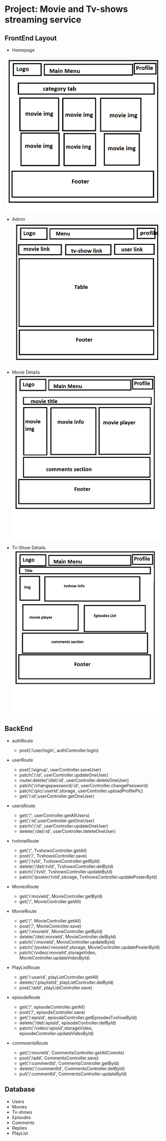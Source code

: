 

# Project: Movie and Tv-shows streaming service

## FrontEnd Layout
* Homepage

![This is an image](https://github.com/Patrick-BP/CS566-FinalPoject/blob/main/img/homepage.png)

* Admin
![This is an image](https://github.com/Patrick-BP/CS566-FinalPoject/blob/main/img/admin.png)

* Movie Details
![This is an image](https://github.com/Patrick-BP/CS566-FinalPoject/blob/main/img/movieDetails.png)

* Tv-Show Details 
![This is an image](https://github.com/Patrick-BP/CS566-FinalPoject/blob/main/img/tvshowDetails.png)

## BackEnd 
* authRoute
  - post('/user/login', authController.login)
  
* userRoute
  - post('/signup', userController.saveUser)
  - patch('/:id', userController.updateOneUser)
  - router.delete('/del/:id', userController.deleteOneUser)
  - patch('/changepassword/:id', userController.changePassword)
  - patch('/pic/:userId',storage, userController.uploadProfilePic)
  - get('/:id',userController.getOneUser)

* usersRoute
  - get('/', userController.getAllUsers)
  - get('/:id',userController.getOneUser)
  - patch('/:id', userController.updateOneUser)
  - delete('/del/:id', userController.deleteOneUser)
 
* tvshowRoute
  - get('/', TvshowsController.getAll)
  - post('/', TvshowsController.save)
  - get('/:tvId', TvshowsController.getById)
  - delete('/del/:tvId', TvshowsController.delById)
  - patch('/:tvId', TvshowsController.updateById)
  - patch('/poster/:tvId',storage, TvshowsController.updatePosterById)


* MoviesRoute
  - get('/:movieId', MovieController.getById)
  - get('/', MovieController.getAll)

* MovieRoute
  - get('/', MovieController.getAll)
  - post('/', MovieController.save)
  - get('/:movieId', MovieController.getById)
  - delete('/del/:movieId', MovieController.delById)
  - patch('/:movieId', MovieController.updateById)
  - patch('/poster/:movieId',storage, MovieController.updatePosterById)
  - patch('/video/:movieId',storageVideo, MovieController.updateVideoById)
  
* PlayListRoute
  - get('/:userId', playListController.getAll)
  - delete('/:playlistId', playListController.delById)
  - post('/add', playListController.save)
  
* episodeRoute
  - get('/', episodeController.getAll)
  - post('/', episodeController.save)
  - get('/:episId', episodeController.getEpisodesTvshowById)
  - delete('/del/:episId', episodeController.delById)
  - patch('/video/:episId',storageVideo, episodeController.updateVideoById)

* commnentsRoute
  - get('/:movieId', CommentsController.getAllComnts)
  - post('/add', CommentsController.save)
  - get('/:commentId', CommentsController.getById)
  - delete('/:commentId', CommentsController.delById)
  - put('/:commentId', CommentsController.updateById)

## Database
* Users
* Movies
* Tv-shows
* Episodes
* Comments
* Replies
* PlayList
